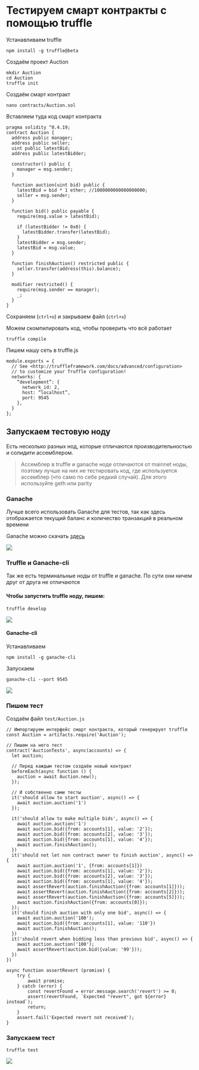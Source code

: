 # Тестируем смарт контракты с помощью truffle

Устанавливаем truffle

```
npm install -g truffle@beta
```

Создаём проект Auction

```
mkdir Auction
cd Auction
truffle init
```

Создаём смарт контракт

```
nano contracts/Auction.sol
```

Вставляем туда код смарт контракта

```
pragma solidity ^0.4.19;
contract Auction {
  address public manager;
  address public seller;
  uint public latestBid;
  address public latestBidder;
 
  constructor() public {
    manager = msg.sender;
  }
 
  function auction(uint bid) public {
    latestBid = bid * 1 ether; //1000000000000000000;
    seller = msg.sender;
  }
 
  function bid() public payable {
    require(msg.value > latestBid);
 
    if (latestBidder != 0x0) {
      latestBidder.transfer(latestBid);
    }
    latestBidder = msg.sender;
    latestBid = msg.value;
  }
 
  function finishAuction() restricted public {
    seller.transfer(address(this).balance);
  }
 
  modifier restricted() {
    require(msg.sender == manager);
    _;
  }
}
```

Сохраняем (`ctrl+o`) и закрываем файл (`ctrl+x`)

Можем скомпилировать код, чтобы проверить что всё работает

```
truffle compile
```

Пишем нашу сеть в truffle.js

```
module.exports = {
  // See <http://truffleframework.com/docs/advanced/configuration>
  // to customize your Truffle configuration!
  networks: {
    “development”: {
      network_id: 2,
      host: “localhost”,
      port: 9545
    },
  }
};
```

## Запускаем тестовую ноду
Есть несколько разных нод, которые отличаются производительностью и солидити ассемблером. 

> Ассемблер в truffle и ganache ноде отличаются от mainnet ноды, поэтому лучше на них не тестировать код, где используется ассемблер (что само по себе редкий случай). Для этого используйте geth или parity

### Ganache

Лучше всего использовать Ganache для тестов, так как здесь отображается текущий баланс и количество транзакций в реальном времени

Ganache можно скачать [здесь](http://truffleframework.com/ganache/)

![](Resources/Ganache.png)

### Truffle и Ganache-cli

Так же есть терминальные ноды от truffle и ganache. По сути они ничем друг от друга не отличаются

#### Чтобы запустить truffle ноду, пишем:

```
truffle develop
```

![](Resources/TruffleDevelop.png)

#### Ganache-cli

Устанавливаем

```
npm install -g ganache-cli
```

Запускаем

```
ganache-cli --port 9545
```

![](Resources/GanacheCli.png)


### Пишем тест

Создаём файл `test/Auction.js`

```
// Импортируем интерфейс смарт контракта, который генерирует truffle
const Auction = artifacts.require('Auction');

// Пишем на него тест
contract('AuctionTests', async(accounts) => {
  let auction;

  // Перед каждым тестом создаёи новый контракт
  beforeEach(async function () {
    auction = await Auction.new();
  });

  // И собственно сами тесты
  it('should allow to start auction', async() => {
    await auction.auction('1')
  });
  
  it('should allow to make multiple bids', async() => {
    await auction.auction('1')
    await auction.bid({from: accounts[1], value: '2'});
    await auction.bid({from: accounts[2], value: '3'});
    await auction.bid({from: accounts[1], value: '4'});
    await auction.finishAuction();
  })
  it('should not let non contract owner to finish auction', async() => {
    await auction.auction('1', {from: accounts[1]})
    await auction.bid({from: accounts[1], value: '2'});
    await auction.bid({from: accounts[2], value: '3'});
    await auction.bid({from: accounts[1], value: '4'});
    await assertRevert(auction.finishAuction({from: accounts[1]}));
    await assertRevert(auction.finishAuction({from: accounts[2]}));
    await assertRevert(auction.finishAuction({from: accounts[5]}));
    await auction.finishAuction({from: accounts[0]});
  });
  it('should finish auction with only one bid', async() => {
    await auction.auction('100');
    await auction.bid({from: accounts[1], value: '110'})
    await auction.finishAuction();
  })
  it('should revert when bidding less than previous bid', async() => {
    await auction.auction('100');
    await assertRevert(auction.bid({value: '99'}));
  })
})

async function assertRevert (promise) {
    try {
        await promise;
    } catch (error) {
        const revertFound = error.message.search('revert') >= 0;
        assert(revertFound, `Expected "revert", got ${error} instead`);
        return;
    }
    assert.fail('Expected revert not received');
}
```

### Запускаем тест

```
truffle test
```

![](Resources/TruffleTest.png)
